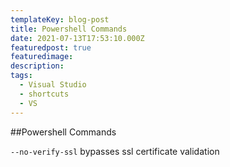 ```yaml
---
templateKey: blog-post
title: Powershell Commands
date: 2021-07-13T17:53:10.000Z
featuredpost: true
featuredimage: 
description: 
tags:
  - Visual Studio
  - shortcuts
  - VS
---
```


##Powershell Commands

```--no-verify-ssl``` bypasses ssl certificate validation




